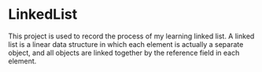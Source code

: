 # LinkedList
This project is used to record the process of my learning linked list. 
A linked list is a linear data structure in which each element is actually a separate object, and all objects are linked together by the reference field in each element.
